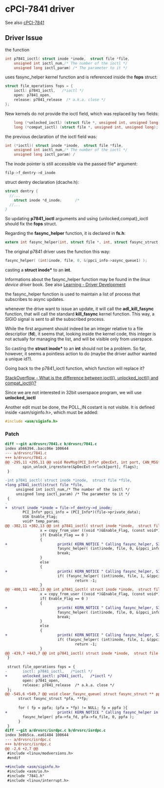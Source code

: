 # cPCI-7841 driver 

See also [cPCI-7841](cpci-7841.md)

## Driver Issue

the function 
```c
int p7841_ioctl( struct inode *inode,  struct file *file,
    unsigned int ioctl_num,/* The number of the ioctl */
    unsigned long ioctl_param) /* The parameter to it */
```
uses fasync_helper kernel function and is referenced inside the 
**fops** struct:

```c
struct file_operations fops = {
	ioctl: p7841_ioctl,   /*ioctl */
	open: p7841_open,
	release: p7841_release  /* a.k.a. close */
};
```

New kernels do not provide the ioctl field,
which was replaced by two fields:

```c
	long (*unlocked_ioctl) (struct file *, unsigned int, unsigned long);
	long (*compat_ioctl) (struct file *, unsigned int, unsigned long);
```

the previous declaration of the ioctl field was:

```c
int (*ioctl)( struct inode *inode,  struct file *file,
    unsigned int ioctl_num,/* The number of the ioctl */
    unsigned long ioctl_param) /
```

The inode pointer is still accessible via the passed file\* argument:

```c
filp->f_dentry->d_inode
```

struct dentry declaration (dcache.h):

```c
struct dentry {
  //...
	struct inode *d_inode;		/*
  //...
}
```

So updating **p7841_ioctl** arguments and using {unlocked,compat}_ioctl should fix the **fops** struct.

Regarding the **fasync_helper** function, it is declared in **fs.h**:

```c
extern int fasync_helper(int, struct file *, int, struct fasync_struct **);
```

The original p7841 driver uses the function this way:

```c
fasync_helper( (int)inode, file, 0, &(ppci_info->async_queue1) );
```
casting a **struct inode\*** to an **int**.

Informations about the fasync_helper function may be found in the *linux device driver* book. See also [Learning - Driver Development](driver_development_learning.md)

the fasync_helper function is used to maintain a list of process that subscribes to async updates.

whenever the drive want to issue an update, it will call the **adl_kill_fasync** function, that will call the standard **kill_fasync** kernel function. This way, a SIGIO signal is sent to all the subscribed process.

While the first argument should indeed be an integer relative to a file descriptior (**fd**), it seems that, looking inside the kernel code, this integer is not actually for managing the list, and will be visible only from userspace. 

So casting the **struct inode\*** to an **int** should not be a problem. So far, however, it seems a pointless action to do (maybe the driver author wanted a unique id?).

Going back to the p7841_ioctl function, which function will replace it?

[StackOverflow - What is the difference between ioctl(), unlocked_ioctl() and compat_ioctl()?](http://unix.stackexchange.com/questions/4711/what-is-the-difference-between-ioctl-unlocked-ioctl-and-compat-ioctl)

Since we are not interested in 32bit userspace program, we will use **unlocked_ioctl**

Another edit must be done, the POLL_IN costant is not visible. It is defined inside <asm/siginfo.h>, which must be added:

```c
#include <asm/siginfo.h>
```



### Patch

```diff
diff --git a/drvsrc/7841.c b/drvsrc/7841.c
index a566394..bacc06e 100644
--- a/drvsrc/7841.c
+++ b/drvsrc/7841.c
@@ -295,11 +295,11 @@ void RevMsg(PCI_Info* pDecExt, int port, CAN_MSG* temp_param)
        spin_unlock_irqrestore(&pDecExt->rlock[port], flags);
 }
 
-int p7841_ioctl( struct inode *inode,  struct file *file,
+long p7841_ioctl(struct file *file,
     unsigned int ioctl_num,/* The number of the ioctl */
     unsigned long ioctl_param) /* The parameter to it */
 {
-
+  struct inode *inode = file->f_dentry->d_inode;
        PCI_Info* ppci_info = (PCI_Info*)(file->private_data);
        U16 Enable_Flag;
        void* temp_param;
@@ -382,11 +382,13 @@ int p7841_ioctl( struct inode *inode,  struct file *file,
                x = copy_from_user ((void *)&Enable_Flag, (const void*)ioctl_param, sizeof(U16));
                if( Enable_Flag == 0 )
                {
+                       printk( KERN_NOTICE " Calling fasync_helper, SIGNAL1_SET, enable_flag == 0 \n " );
                        fasync_helper( (int)inode, file, 0, &(ppci_info->async_queue1) );
                        break;
                }
                else
                {
+                       printk( KERN_NOTICE " Calling fasync_helper, SIGNAL1_SET, enable_flag != 0 \n " );
                        if( (fasync_helper( (int)inode, file, 1, &(ppci_info->async_queue1) ) ) == -ENOMEM )
                                return -1;
                }
@@ -400,11 +402,13 @@ int p7841_ioctl( struct inode *inode,  struct file *file,
                x = copy_from_user ((void *)&Enable_Flag, (const void*)ioctl_param, sizeof(U16));
                if( Enable_Flag == 0 )
                {
+                       printk( KERN_NOTICE " Calling fasync_helper, SIGNAL2_SET, enable_flag == 0 \n " );
                        fasync_helper( (int)inode, file, 0, &(ppci_info->async_queue2) );
                        break;
                }
                else
                {
+                       printk( KERN_NOTICE " Calling fasync_helper, SIGNAL2_SET, enable_flag != 0 \n " );
                        if( (fasync_helper( (int)inode, file, 1, &(ppci_info->async_queue2) ) ) == -ENOMEM )
                                return -1;
                }
@@ -439,7 +443,7 @@ int p7841_ioctl( struct inode *inode,  struct file *file,
 }
 
 struct file_operations fops = {
-       ioctl: p7841_ioctl,   /*ioctl */
+       unlocked_ioctl: p7841_ioctl,   /*ioctl */
        open: p7841_open,
        release: p7841_release  /* a.k.a. close */
 };
@@ -545,6 +549,7 @@ void clear_fasync_queue( struct fasync_struct ** ppfa )
      struct fasync_struct *pfa, **fp;
 
      for ( fp = ppfa; (pfa = *fp) != NULL; fp = ppfa ){ 
+                       printk( KERN_NOTICE " Calling fasync_helper in clear_fasync_queue \n " );
        fasync_helper( pfa->fa_fd, pfa->fa_file, 0, ppfa ); 
      }
 }
diff --git a/drvsrc/isrdpc.c b/drvsrc/isrdpc.c
index 3e0b5ca..ea61484 100644
--- a/drvsrc/isrdpc.c
+++ b/drvsrc/isrdpc.c
@@ -2,6 +2,7 @@
 #include <linux/modversions.h>
 #endif
 
+#include <asm/siginfo.h>
 #include <asm/io.h>
 #include "7841.h"
 #include <linux/interrupt.h>
```
